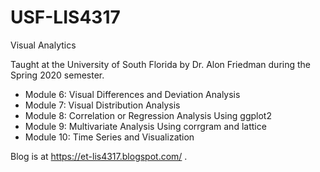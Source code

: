 # USF-LIS4317
Visual Analytics

Taught at the University of South Florida by Dr. Alon Friedman during the Spring 2020 semester.

* Module 6:  Visual Differences and Deviation Analysis
* Module 7:  Visual Distribution Analysis
* Module 8:  Correlation or Regression Analysis Using ggplot2
* Module 9:  Multivariate Analysis Using corrgram and lattice
* Module 10: Time Series and Visualization

Blog is at https://et-lis4317.blogspot.com/ .
